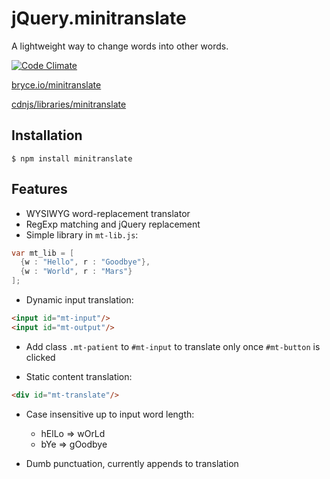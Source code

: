 jQuery.minitranslate
====================

A lightweight way to change words into other words.

[![Code Climate](https://codeclimate.com/github/brycedorn/jQuery.minitranslate.png)](https://codeclimate.com/github/brycedorn/jQuery.minitranslate)

[bryce.io/minitranslate](http://bryce.io/minitranslate)

[cdnjs/libraries/minitranslate](http://cdnjs.com/libraries/minitranslate)


## Installation

    $ npm install minitranslate

## Features
 * WYSIWYG word-replacement translator
 * RegExp matching and jQuery replacement
 * Simple library in `mt-lib.js`:
  ```java
  var mt_lib = [
    {w : "Hello", r : "Goodbye"},
    {w : "World", r : "Mars"}
  ];
  ```

 * Dynamic input translation:
  ```html
  <input id="mt-input"/>
  <input id="mt-output"/>
  ```
   * Add class `.mt-patient` to `#mt-input` to translate only once `#mt-button` is clicked

 * Static content translation:

  ```html
  <div id="mt-translate"/>
  ```

 * Case insensitive up to input word length:
   * hElLo => wOrLd
   * bYe => gOodbye


 * Dumb punctuation, currently appends to translation
